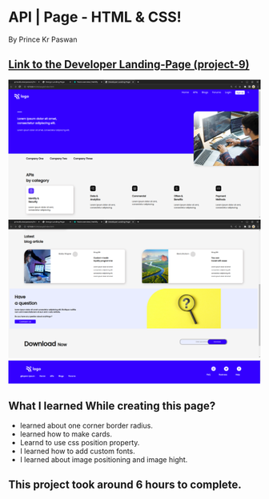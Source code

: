 # API | Page - HTML & CSS!

By Prince Kr Paswan

## [Link to the Developer Landing-Page (project-9)](https://developerlanding-page.netlify.app/)


![Completed Website](img1.png)
![ ](imd2.png)
![ ](img3.png)

## What I learned While creating this page?

- learned about one corner border radius.
- learned how to make cards.
- Learnd to use css position  property.
- I learned how to add custom fonts.
- I learned about image positioning and image hight.

## This project took around 6 hours to complete.
